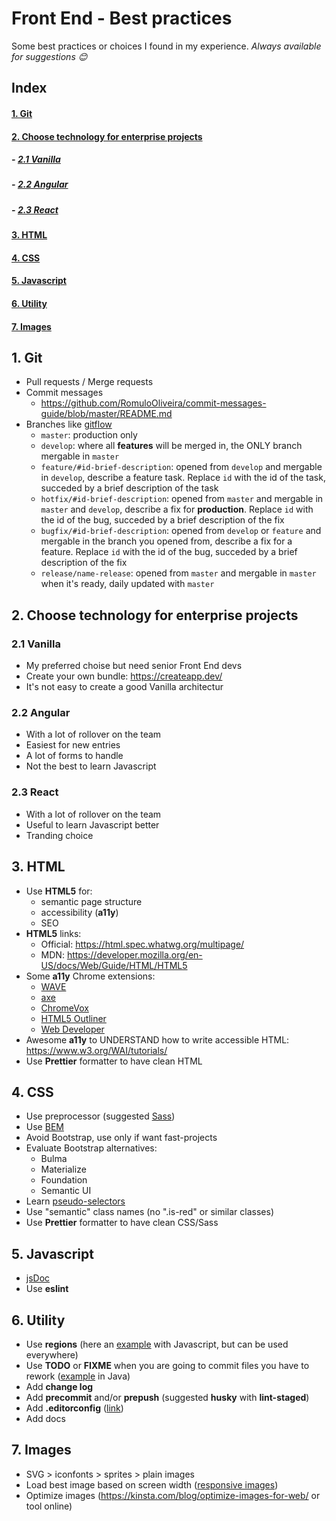# Front End - Best practices
Some best practices or choices I found in my experience.
*Always available for suggestions 😊*

## Index
#### [1. Git](#git)
#### [2. Choose technology for enterprise projects](#choose-technology-for-enterprise-projects)
##### - [2.1 Vanilla](#vanilla)
##### - [2.2 Angular](#angular)
##### - [2.3 React](#react)
#### [3. HTML](#html)
#### [4. CSS](#css)
#### [5. Javascript](#javascript)
#### [6. Utility](#utility)
#### [7. Images](#images)

## <a name="git"></a>1. Git
- Pull requests / Merge requests
- Commit messages
  - https://github.com/RomuloOliveira/commit-messages-guide/blob/master/README.md
- Branches like [gitflow](https://nvie.com/posts/a-successful-git-branching-model/)
  - ```master```: production only
  - ```develop```: where all **features** will be merged in, the ONLY branch mergable in ```master```
  - ```feature/#id-brief-description```: opened from ```develop``` and mergable in ```develop```, describe a feature task. Replace ```id``` with the id of the task, succeded by a brief description of the task
  - ```hotfix/#id-brief-description```: opened from ```master``` and mergable in ```master``` and ```develop```, describe a fix for **production**. Replace ```id``` with the id of the bug, succeded by a brief description of the fix
  - ```bugfix/#id-brief-description```: opened from ```develop``` or ```feature``` and mergable in the branch you opened from, describe a fix for a feature. Replace ```id``` with the id of the bug, succeded by a brief description of the fix
  - ```release/name-release```: opened from ```master``` and mergable in ```master``` when it's ready, daily updated with ```master```

## <a name="choose-technology-for-enterprise-projects"></a>2. Choose technology for enterprise projects
### <a name="vanilla"></a>2.1 Vanilla
- My preferred choise but need senior Front End devs
- Create your own bundle: https://createapp.dev/
- It's not easy to create a good Vanilla architectur
### <a name="angular"></a>2.2 Angular
- With a lot of rollover on the team
- Easiest for new entries
- A lot of forms to handle
- Not the best to learn Javascript
### <a name="react"></a>2.3 React
- With a lot of rollover on the team
- Useful to learn Javascript better
- Tranding choice

## <a name="html"></a>3. HTML
- Use **HTML5** for:
  - semantic page structure
  - accessibility (**a11y**)
  - SEO
- **HTML5** links:
  - Official: https://html.spec.whatwg.org/multipage/
  - MDN: https://developer.mozilla.org/en-US/docs/Web/Guide/HTML/HTML5 
- Some **a11y** Chrome extensions:
  - [WAVE](https://chrome.google.com/webstore/detail/wave-evaluation-tool/jbbplnpkjmmeebjpijfedlgcdilocofh)
  - [axe](https://chrome.google.com/webstore/detail/axe-web-accessibility-tes/lhdoppojpmngadmnindnejefpokejbdd)
  - [ChromeVox](https://chrome.google.com/webstore/detail/chromevox-classic-extensi/kgejglhpjiefppelpmljglcjbhoiplfn)
  - [HTML5 Outliner](https://chrome.google.com/webstore/detail/html5-outliner/afoibpobokebhgfnknfndkgemglggomo)
  - [Web Developer](https://chrome.google.com/webstore/detail/web-developer/bfbameneiokkgbdmiekhjnmfkcnldhhm)
- Awesome **a11y** to UNDERSTAND how to write accessible HTML: https://www.w3.org/WAI/tutorials/
- Use **Prettier** formatter to have clean HTML

## <a name="css"></a>4. CSS
- Use preprocessor (suggested [Sass](https://sass-lang.com/))
- Use [BEM](http://getbem.com/)
- Avoid Bootstrap, use only if want fast-projects
- Evaluate Bootstrap alternatives:
  - Bulma
  - Materialize
  - Foundation
  - Semantic UI
- Learn [pseudo-selectors](https://hackernoon.com/understanding-pseudo-class-selectors-mg443t89)
- Use "semantic" class names (no ".is-red" or similar classes)
- Use **Prettier** formatter to have clean CSS/Sass


## <a name="javascript"></a>5. Javascript
- [jsDoc](https://jsdoc.app/)
- Use **eslint**

## <a name="utility"></a>6. Utility
- Use **regions** (here an [example](http://vswebessentials.com/features/javascript#regions) with Javascript, but can be used everywhere)
- Use **TODO** or **FIXME** when you are going to commit files you have to rework ([example](https://help.semmle.com/wiki/pages/viewpage.action?pageId=29393692) in Java)
- Add **change log**
- Add **precommit** and/or **prepush** (suggested **husky** with **lint-staged**)
- Add **.editorconfig** ([link](https://editorconfig.org/))
- Add docs

## <a name="images"></a>7. Images
- SVG > iconfonts > sprites > plain images
- Load best image based on screen width ([responsive images](https://developer.mozilla.org/en-US/docs/Learn/HTML/Multimedia_and_embedding/Responsive_images))
- Optimize images (https://kinsta.com/blog/optimize-images-for-web/ or tool online)
